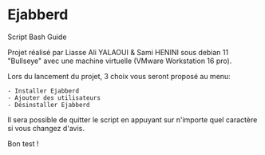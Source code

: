 # Ejabberd

Script Bash Guide

Projet réalisé par Liasse Ali YALAOUI & Sami HENINI sous debian 11 "Bullseye" avec une machine virtuelle (VMware Workstation 16 pro).

Lors du lancement du projet, 3 choix vous seront proposé au menu:

	- Installer Ejabberd
	- Ajouter des utilisateurs
	- Désinstaller Ejabberd
  
Il sera possible de quitter le script en appuyant sur n'importe quel caractère si vous changez d'avis.

Bon test !
